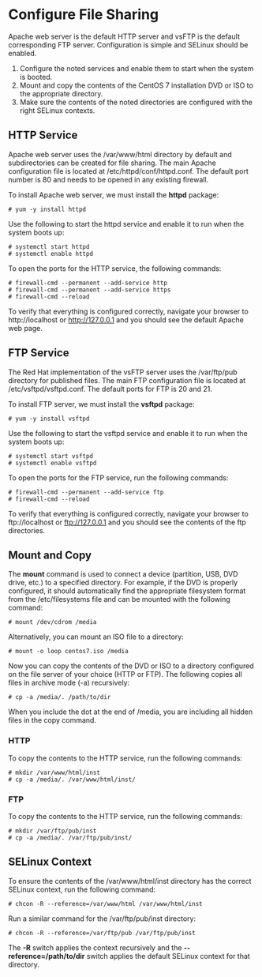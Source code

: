 # Configure File Sharing
Apache web server is the default HTTP server and vsFTP is the default corresponding
 FTP server. Configuration is simple and SELinux should be enabled.

1. Configure the noted services and enable them to start when the system is booted.
2. Mount and copy the contents of the CentOS 7 installation DVD or ISO to the
 appropriate directory.
3. Make sure the contents of the noted directories are configured with the right
 SELinux contexts.

## HTTP Service
Apache web server uses the /var/www/html directory by default and subdirectories
 can be created for file sharing. The main Apache configuration file is located
 at /etc/httpd/conf/httpd.conf. The default port number is 80 and needs to be
 opened in any existing firewall.

To install Apache web server, we must install the **httpd** package:

```
# yum -y install httpd
```

Use the following to start the httpd service and enable it to run when the system
 boots up:

```
# systemctl start httpd
# systemctl enable httpd
```

To open the ports for the HTTP service, the following commands:

```
# firewall-cmd --permanent --add-service http
# firewall-cmd --permanent --add-service https
# firewall-cmd --reload
```

To verify that everything is configured correctly, navigate your browser to 
 http://localhost or http://127.0.0.1 and you should see the default Apache
 web page.

## FTP Service
The Red Hat implementation of the vsFTP server uses the /var/ftp/pub directory
 for published files. The main FTP configuration file is located at 
 /etc/vsftpd/vsftpd.conf. The default ports for FTP is 20 and 21.

To install FTP server, we must install the **vsftpd** package:

```
# yum -y install vsftpd
```

Use the following to start the vsftpd service and enable it to run when the system
 boots up:

```
# systemctl start vsftpd
# systemctl enable vsftpd
```

To open the ports for the FTP service, run the following commands:

```
# firewall-cmd --permanent --add-service ftp
# firewall-cmd --reload
```

To verify that everything is configured correctly, navigate your browser to 
 ftp://localhost or ftp://127.0.0.1 and you should see the contents of the ftp
 directories.

## Mount and Copy
The **mount** command is used to connect a device (partition, USB, DVD drive, etc.)
 to a specified directory. For example, if the DVD is properly configured, it should
 automatically find the appropriate filesystem format from the /etc/filesystems
 file and can be mounted with the following command:

```
# mount /dev/cdrom /media
```

Alternatively, you can mount an ISO file to a directory:

```
# mount -o loop centos7.iso /media
```

Now you can copy the contents of the DVD or ISO to a directory configured on the
 file server of your choice (HTTP or FTP). The following copies all files in
 archive mode (-a) recursively:

```
# cp -a /media/. /path/to/dir
```

When you include the dot at the end of /media, you are including all hidden files
 in the copy command.

### HTTP
To copy the contents to the HTTP service, run the following commands:

```
# mkdir /var/www/html/inst
# cp -a /media/. /var/www/html/inst/
```

### FTP
To copy the contents to the HTTP service, run the following commands:

```
# mkdir /var/ftp/pub/inst
# cp -a /media/. /var/ftp/pub/inst/
```

## SELinux Context

To ensure the contents of the /var/www/html/inst directory has the correct
 SELinux context, run the following command:

```
# chcon -R --reference=/var/www/html /var/www/html/inst
```

Run a similar command for the /var/ftp/pub/inst directory:
```
# chcon -R --reference=/var/ftp/pub /var/ftp/pub/inst
```

The **-R** switch applies the context recursively and the **--reference=/path/to/dir**
 switch applies the default SELinux context for that directory.
